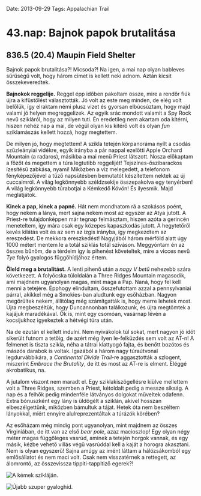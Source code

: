 Date: 2013-09-29
Tags: Appalachian Trail

# 43.nap: Bajnok papok brutalitása

## 836.5 (20.4) Maupin Field Shelter

Bajnok papok brutalitása?! Micsoda?! Na igen, a mai nap olyan bableves sűrűségű volt, hogy három cìmet is kellett neki adnom. Aztán kicsit összekeveredtek.

**Bajnokok reggelije.** Reggel épp időben pakoltam össze, mire a rendőr fiúk újra a kifüstölést választották. Jó volt az este meg minden, de elég volt belőlük, így elraktam némi plusz vizet és gyorsan elbúcsúztam, hogy majd valami jó helyen megreggelizek. Az egyik srác mondott valamit a Spy Rock nevű szikláról, hogy az milyen tuti. Én eredetileg nem akartam oda kitérni, hiszen nehéz nap a mai, de végül olyan kis kitérő volt és olyan *fun* sziklamászás kellett hozzá, hogy megtettem.

De milyen jó, hogy megtettem! A szikla tetején körpanoráma nyílt a csodás szűzleányiai vidékre, egyik irányba a pár nappal ezelőtti Apple Orchard Mountain (a radaros), másikba a mai menü Priest látszott. Nosza előkaptam a főzőt és megettem a túra legtutibb reggelijét! Tejszínes-őszibarackos ízesítésű zabkása, nyami! Miközben a víz melegedett, a telefonom fényképezőjével a tűző napsütésben bemutatót készítettem nektek az új cuccaimról. A világ legkönnyebb széldzsekije összepakolva egy tenyérben! A világ legkönnyebb túrabotjai a Kémkedő Kövön! És ilyesmik. Majd meglátjátok.

**Kinek a pap, kinek a papné.** Hát nem mondhatom rá a szokásos poént, hogy nekem a lánya, mert sajna nekem most az egyszer az Atya jutott. A Priest-re tulajdonképpen már tegnap felmásztam, hiszen azóta a gerincén meneteltem, így mára csak egy közepes kapaszkodás jutott. A hegytetőről kevés kilátás volt és az sem az izgis irányba, így megkezdtem az ereszedést. De mekkora ereszkedést! Nagyjából három mérföld alatt úgy 1000 métert mentem le a totál sziklás totál szíváson. Meggyóntam én az összes bűnöm, de a térdeim így is pihenést követeltek, mire a vicces nevű *Tye* folyó gyalogos függőhídjához értem.

**Öleld meg a brutalitást.** A lenti pihenő után a *nagy V betű* nehezebb szára következett. A folyócska túloldalán a Three Ridges Mountain magasodik, ami majdnem ugyanolyan magas, mint maga a Pap. Naná, hogy fel kell menni a tetejére. Épphogy elindultam, összefutottam azzal a pennsylvaniai párral, akikkel még a Smokies-ban aludtunk egy esőházban. Nagyon megörültek nekem, állítólag még számítgatták is, hogy merre lehetek most. Újra megbeszéltük, hogy Duncannonban találkozunk, és újra megtömtek a kajájuk maradékával. Ők is, mint egy csomóan, vasárnap lévén a kocsijukhoz igyekeztek a hétvégi túra után.

Na de ezután el kellett indulni. Nem nyivákolok túl sokat, mert nagyon jó időt sikerült futnom a tetőig, de azért még ilyen le-felküzdés sem volt az AT-n! A felmenet is tiszta szikla, néha a tátrai klattyogó fajta, és benőtt bozótos és mászós darabok is voltak. Igazából a három nagy túraútvonal legdurvábbikára, a *Continental Divide Trail*-re aggasztották a szlogent, miszerint *Embrace the Brutality*, de itt és most az AT-re is elment. Eléggé akrobatikus, na.

A jutalom viszont nem maradt el. Egy sziklakiszögellésre kiülve mellettem volt a Three Ridges, szemben a Priest, kétoldalt pedig a messze síkság. A nap és a felhők pedig mindenféle látványos dolgokat műveltek odafenn. Extra bónuszként egy lány is üldögélt a sziklán, akivel hosszan elbeszélgettünk, miközben bámultuk a tájat. Hetek óta nem beszéltem lányokkal, miért ennyire alulreprezentáltak a túrázók körében?

Az esőházam még mindig pont ugyanolyan, mint majdnem az összes Virginiában, de itt van az első *bear pole*, azaz macioszlop! Egy olyan négy méter magas függőleges vasrúd, aminek a tetején horgok vannak, és egy másik, kézbe vehető villás végű vasrúddal kell a kaját a horogra akasztani. Nem is olyan egyszerű! Sajna amúgy az imént láttam a hálózsákomból egy emlősállatot és nem maci volt. Csak nem visszatérnek a rettegett, az álomrontó, az összevissza tippiti-tappitiző egerek?!

![A kémek szikláján.](https://lh3.googleusercontent.com/-wE72npLWaIE/UoU6GMkqvZI/AAAAAAAAICU/0B1SVREkttY/s1024-Ic42/20130929_094435_p.jpg)

![Újabb szuper gyaloghíd.](https://lh3.googleusercontent.com/-O0EDzdVQws8/UoU6GsoYTxI/AAAAAAAAIiE/fFQXe2uMQpw/s720-Ic42/20130929_130553.jpg)